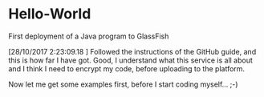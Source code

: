 # Hello-World
First deployment of a Java program to GlassFish

[28/10/2017  2:23:09.18]
Followed the instructions of the GitHub guide, and this is how far I
have got. Good, I understand what this service is all about and I
think I need to encrypt my code, before uploading to the platform.

Now let me get some examples first, before I start coding myself... ;-)